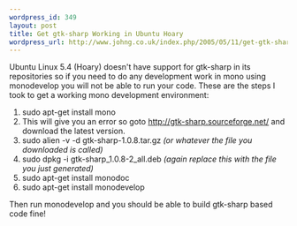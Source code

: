 ```yaml
--- 
wordpress_id: 349
layout: post
title: Get gtk-sharp Working in Ubuntu Hoary
wordpress_url: http://www.johng.co.uk/index.php/2005/05/11/get-gtk-sharp-working-in-ubuntu-hoary/
---
```

<p>Ubuntu Linux 5.4 (Hoary) doesn't have support for gtk-sharp in its repositories so if you need to do any development work in mono using monodevelop you will not be able to run your code. These are the steps I took to get a working mono development environment:<br /></p><ol><li>sudo apt-get install mono</li><li>This will give you an error so goto <a href="http://gtk-sharp.sourceforge.net/" target="_self">http://gtk-sharp.sourceforge.net/</a> and download the latest version.</li><li>sudo alien -v -d gtk-sharp-1.0.8.tar.gz <em>(or whatever the file you downloaded is called)</em></li><li>sudo dpkg -i gtk-sharp_1.0.8-2_all.deb <em>(again replace this with the file you just generated)</em></li><li>sudo apt-get install monodoc</li><li>sudo apt-get install monodevelop</li></ol>Then run monodevelop and you should be able to build gtk-sharp based code fine!
